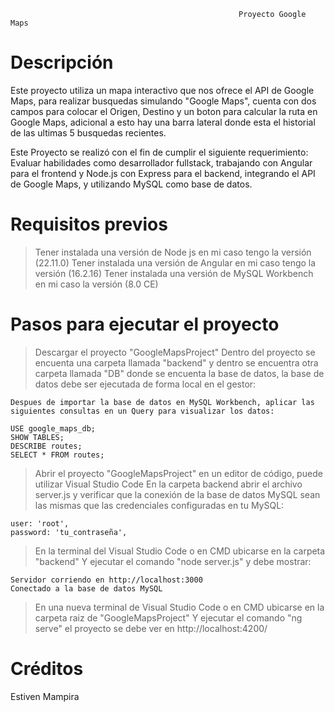                                                        Proyecto Google Maps


# Descripción 

Este proyecto utiliza un  mapa interactivo que nos ofrece el API de Google Maps, para realizar busquedas simulando "Google Maps", cuenta con dos campos
para colocar el Origen, Destino y un boton para calcular la ruta en Google Maps, adicional a esto hay una barra lateral donde esta el historial de las ultimas 
5 busquedas recientes.

Este Proyecto se realizó con el fin de cumplir el siguiente requerimiento: Evaluar  habilidades como desarrollador fullstack, 
trabajando con Angular para el frontend y Node.js con Express para el backend, integrando el API de Google Maps, y utilizando 
MySQL como base de datos.

# Requisitos previos

>Tener instalada una versión de Node js en mi caso tengo la versión (22.11.0)
>Tener instalada una versión de Angular en mi caso tengo la versión (16.2.16)
>Tener instalada una versión de MySQL Workbench en mi caso la versión (8.0 CE)

# Pasos para ejecutar el proyecto 

>Descargar el proyecto "GoogleMapsProject"
>Dentro del proyecto se encuenta una carpeta llamada "backend" y dentro se encuentra otra carpeta llamada "DB" donde se encuenta la base de datos, la base de datos debe ser ejecutada de forma local en el gestor:

	Despues de importar la base de datos en MySQL Workbench, aplicar las siguientes consultas en un Query para visualizar los datos:
	
	USE google_maps_db;
	SHOW TABLES;
	DESCRIBE routes;
	SELECT * FROM routes;
	
>Abrir el proyecto "GoogleMapsProject" en un editor de código, puede utilizar Visual Studio Code 
>En la carpeta backend abrir el archivo server.js y verificar que la conexión de la base de datos MySQL sean las mismas que las credenciales configuradas en tu MySQL:

	user: 'root', 
	password: 'tu_contraseña',
  
>En la terminal del Visual Studio Code o en CMD ubicarse en la carpeta  "backend" Y ejecutar el comando "node server.js" y debe mostrar:

	Servidor corriendo en http://localhost:3000
	Conectado a la base de datos MySQL
	
>En una nueva terminal de Visual Studio Code o en CMD ubicarse en la carpeta raiz de "GoogleMapsProject"  Y ejecutar el comando "ng serve" el proyecto se debe ver en
http://localhost:4200/


# Créditos

Estiven Mampira
